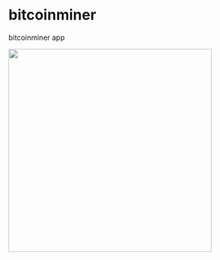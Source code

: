 # bitcoinminer
bitcoinminer app

<img src="https://github.com/pepelawycliffe/bitcoinminer/Screenshots/preview_01.png" width="400">

